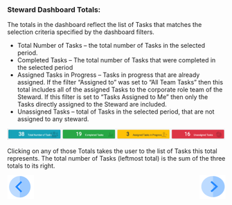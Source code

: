 ### Steward Dashboard Totals:

The totals in the dashboard reflect the list of Tasks that matches the selection criteria specified by the dashboard filters.

- Total Number of Tasks – the total number of Tasks in the selected period. 
- Completed Tasks – The total number of Tasks that were completed in the selected period
- Assigned Tasks in Progress – Tasks in progress that are already assigned. If the filter “Assigned to” was set to “All Team Tasks” then this total includes all of the assigned Tasks to the corporate role team of the Steward. If this filter is set to “Tasks Assigned to Me” then only the Tasks directly assigned to the Steward are included.
- Unassigned Tasks – total of Tasks in the selected period, that are not assigned to any steward.

 ![image](/articles/DPM/images/Figure_42_Steward_Dashboard_Totals.png)


Clicking on any of those Totals takes the user to the list of Tasks this total represents. 
The total number of Tasks (leftmost total) is the sum of the three totals to its right.



[![Previous](/articles/DPM/images/Previous.png)](/articles/DPM/05_Steward_User_Interface/03_Steward_User_Interface_Filters.md)[<img align="right" width="60" height="54" src="/articles/DPM/images/Next.png">](/articles/DPM/05_Steward_User_Interface/05_Steward_User_Interface_Graphs.md)
